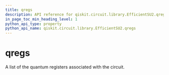 ```yaml
---
title: qregs
description: API reference for qiskit.circuit.library.EfficientSU2.qregs
in_page_toc_min_heading_level: 1
python_api_type: property
python_api_name: qiskit.circuit.library.EfficientSU2.qregs
---
```


# qregs

A list of the quantum registers associated with the circuit.

